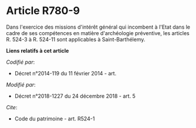 # Article R780-9

Dans l'exercice des missions d'intérêt général qui incombent à l'Etat dans le cadre de ses compétences en matière
d'archéologie préventive, les articles R. 524-3 à R. 524-11 sont applicables à Saint-Barthélemy.

**Liens relatifs à cet article**

_Codifié par_:

  - Décret n°2014-119 du 11 février 2014 - art.

_Modifié par_:

  - Décret n°2018-1227 du 24 décembre 2018 - art. 5

_Cite_:

  - Code du patrimoine - art. R524-1
